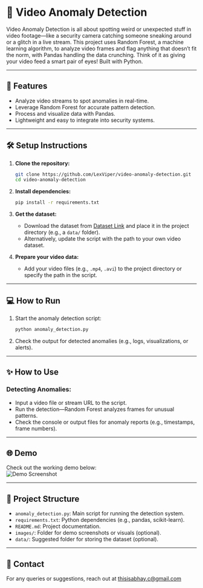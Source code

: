 # 🎥 Video Anomaly Detection  

Video Anomaly Detection is all about spotting weird or unexpected stuff in video footage—like a security camera catching someone sneaking around or a glitch in a live stream. This project uses Random Forest, a machine learning algorithm, to analyze video frames and flag anything that doesn’t fit the norm, with Pandas handling the data crunching. Think of it as giving your video feed a smart pair of eyes! Built with Python.  

---

## 🚀 **Features**  
- Analyze video streams to spot anomalies in real-time.  
- Leverage Random Forest for accurate pattern detection.  
- Process and visualize data with Pandas.  
- Lightweight and easy to integrate into security systems.  

---

## 🛠️ **Setup Instructions**  

1. **Clone the repository:**  
   ```bash
   git clone https://github.com/LexViper/video-anomaly-detection.git
   cd video-anomaly-detection
   ```

2. **Install dependencies:**  
   ```bash
   pip install -r requirements.txt
   ```

3. **Get the dataset:**  
   - Download the dataset from [Dataset Link](https://www.dropbox.com/scl/fo/2aczdnx37hxvcfdo4rq4q/AOjRokSTaiKxXmgUyqdcI6k?rlkey=5bg7mxxbq46t7aujfch46dlvz&e=2&dl=0) and place it in the project directory (e.g., a `data/` folder).  
   - Alternatively, update the script with the path to your own video dataset.  

4. **Prepare your video data:**  
   - Add your video files (e.g., `.mp4`, `.avi`) to the project directory or specify the path in the script.  

---

## 💻 **How to Run**  
1. Start the anomaly detection script:  
   ```bash
   python anomaly_detection.py
   ```  
2. Check the output for detected anomalies (e.g., logs, visualizations, or alerts).  

---

## ✨ **How to Use**  

### **Detecting Anomalies:**  
- Input a video file or stream URL to the script.  
- Run the detection—Random Forest analyzes frames for unusual patterns.  
- Check the console or output files for anomaly reports (e.g., timestamps, frame numbers).  

---

## 🌐 **Demo**  

Check out the working demo below:  
![Demo Screenshot](https://github.com/LexViper/video-anomaly-detection/raw/main/images/demo-screenshot.png)  

---

## 📂 **Project Structure**  
- `anomaly_detection.py`: Main script for running the detection system.  
- `requirements.txt`: Python dependencies (e.g., pandas, scikit-learn).  
- `README.md`: Project documentation.  
- `images/`: Folder for demo screenshots or visuals (optional).  
- `data/`: Suggested folder for storing the dataset (optional).  

---


## 📧 **Contact**  

For any queries or suggestions, reach out at thisisabhay.c@gmail.com  
